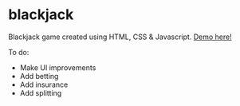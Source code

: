 # blackjack

Blackjack game created using HTML, CSS & Javascript. [Demo here!](https://soh-ail.github.io/blackjack/)

To do:

- Make UI improvements
- Add betting
- Add insurance
- Add splitting
